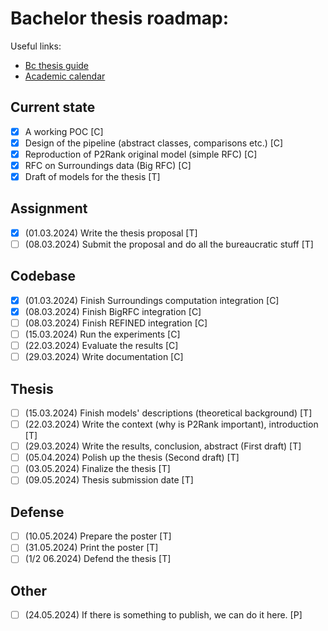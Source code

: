 # Bachelor thesis roadmap:
Useful links:
- [Bc thesis guide](https://www.mff.cuni.cz/cs/studenti/bc-a-mgr-studium/bakalarske-a-diplomove-prace/pruvodce-po-bakalarske-praci)
- [Academic calendar](https://www.mff.cuni.cz/cs/studenti/harmonogram-ak-roku/harmonogram-2023-2024)

## Current state
- [x] A working POC [C]
- [x] Design of the pipeline (abstract classes, comparisons etc.) [C]
- [x] Reproduction of P2Rank original model (simple RFC) [C]
- [x] RFC on Surroundings data (Big RFC) [C]
- [x] Draft of models for the thesis [T]

## Assignment
- [x] (01.03.2024) Write the thesis proposal [T]
- [ ] (08.03.2024) Submit the proposal and do all the bureaucratic stuff [T]

## Codebase
- [x] (01.03.2024) Finish Surroundings computation integration [C]
- [x] (08.03.2024) Finish BigRFC integration [C]
- [ ] (08.03.2024) Finish REFINED integration [C]
- [ ] (15.03.2024) Run the experiments [C]
- [ ] (22.03.2024) Evaluate the results [C]
- [ ] (29.03.2024) Write documentation [C]

## Thesis
- [ ] (15.03.2024) Finish models' descriptions (theoretical background) [T]
- [ ] (22.03.2024) Write the context (why is P2Rank important), introduction [T]
- [ ] (29.03.2024) Write the results, conclusion, abstract (First draft) [T]
- [ ] (05.04.2024) Polish up the thesis (Second draft) [T]
- [ ] (03.05.2024) Finalize the thesis [T]
- [ ] (09.05.2024) Thesis submission date [T]

## Defense
- [ ] (10.05.2024) Prepare the poster [T]
- [ ] (31.05.2024) Print the poster [T]
- [ ] (1/2 06.2024) Defend the thesis [T]

## Other
- [ ] (24.05.2024) If there is something to publish, we can do it here. [P]
